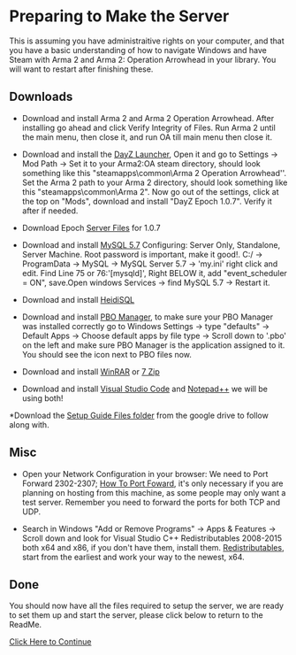 # Preparing to Make the Server
This is assuming you have administraitive rights on your computer, and that you have a basic understanding of how to navigate Windows and have Steam with Arma 2 and Arma 2: Operation Arrowhead in your library.
You will want to restart after finishing these.
## Downloads
* Download and install Arma 2 and Arma 2 Operation Arrowhead. After installing go ahead and click Verify Integrity of Files. Run Arma 2 until the main menu, then close it, and run OA till main menu then close it.

* Download and install the [DayZ Launcher](http://app.dayzlauncher.com/updates/setup_dzlauncher.exe), Open it and go to Settings -> Mod Path -> Set it to your Arma2:OA steam directory, should look something like this "steamapps\common\Arma 2 Operation Arrowhead''. Set the Arma 2 path to your Arma 2 directory, should look something like this "steamapps\common\Arma 2". Now go out of the settings, click at the top on "Mods", download and install "DayZ Epoch 1.0.7". Verify it after if needed.

* Download Epoch [Server Files](https://drive.google.com/file/d/1jDn86sfTwcRae4NZgHK76k_CaY1jOUP2/view) for 1.0.7 

* Download and install [MySQL 5.7](https://dev.mysql.com/get/Downloads/MySQLInstaller/mysql-installer-community-5.7.36.1.msi) Configuring: Server Only, Standalone, Server Machine. Root password is important, make it good!. C:/ -> ProgramData -> MySQL -> MySQL Server 5.7 -> 'my.ini' right click and edit. Find Line 75 or 76:'[mysqld]', Right BELOW it, add "event_scheduler = ON", save.Open windows Services -> find MySQL 5.7 -> Restart it.

* Download and install [HeidiSQL](https://www.heidisql.com/download.php?download=installer) 

* Download and install [PBO Manager](https://drive.google.com/file/d/1V_ivuaVIkDJuqULvhwAfbEtlp45eOE-X/view?usp=sharing), to make sure your PBO Manager was installed correctly go to Windows Settings -> type "defaults" -> Default Apps -> Choose default apps by file type -> Scroll down to '.pbo' on the left and make sure PBO Manager is the application assigned to it. You should see the  icon next to PBO files now.

* Download and install [WinRAR](https://www.win-rar.com/fileadmin/winrar-versions/winrar/th/winrar-x64-602.exe) or [7 Zip](https://www.7-zip.org/a/7z2106-x64.exe)

* Download and install [Visual Studio Code](https://code.visualstudio.com/docs/?dv=win) and [Notepad++](https://github.com/notepad-plus-plus/notepad-plus-plus/releases/download/v8.1.9.3/npp.8.1.9.3.Installer.x64.exe) we will be using both!

*Download the [Setup Guide Files folder](https://drive.google.com/drive/folders/1ln5BWdNLfw1AcWfyHHCORErb2O-bQwIo) from the google drive to follow along with.
## Misc
* Open your Network Configuration in your browser: We need to Port Forward 2302-2307; [How To Port Foward](https://www.hellotech.com/guide/for/how-to-port-forward), it's only necessary if you are planning on hosting from this machine, as some people may only want a test server. Remember you need to forward the ports for both TCP and UDP.

* Search in Windows "Add or Remove Programs" -> Apps & Features -> Scroll down and look for Visual Studio C++ Redistributables 2008-2015 both x64 and x86, if you don't have them, install them. [Redistributables](https://docs.microsoft.com/en-US/cpp/windows/latest-supported-vc-redist?view=msvc-170), start from the earliest and work your way to the newest, x64.  

## Done
You should now have all the files required to setup the server, we are ready to set them up and start the server, please click below to return to the ReadMe.

[Click Here to Continue](../writeup/README.md)
